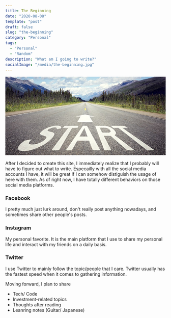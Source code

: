 ```yaml
---
title: The Beginning
date: "2020-08-08"
template: "post"
draft: false
slug: "the-beginning"
category: "Personal"
tags:
  - "Personal"
  - "Random"
description: "What am I going to write?"
socialImage: "/media/the-beginning.jpg"
---
```

![alt text](/media/the-beginning.jpg "The Beginning")

After I decided to create this site, I immediately realize that I probably will have to figure out what to write. Especailly with all the social media accounts I have, it will be great if I can somehow distiguish the usage of here with them. As of right now, I have totally different behaviors on those social media platforms.
### Facebook
I pretty much just lurk around, don't really post anything nowadays, and sometimes share other people's posts.
### Instagram
My personal favorite. It is the main platform that I use to share my personal life and interact with my friends on a daily basis.
### Twitter
I use Twitter to mainly follow the topic/people that I care. Twitter usually has the fastest speed when it comes to gathering information.

Moving forward, I plan to share 

- Tech/ Code
- Investment-related topics
- Thoughts after reading
- Leanring notes (Guitar/ Japanese)